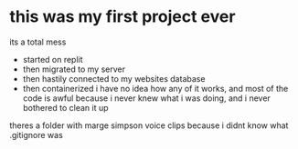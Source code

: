 # this was my first project ever
its a total mess
- started on replit
- then migrated to my server
- then hastily connected to my websites database
- then containerized
i have no idea how any of it works, and most of the code is awful because i never knew what i was doing, and i never bothered to clean it up

theres a folder with marge simpson voice clips because i didnt know what .gitignore was
